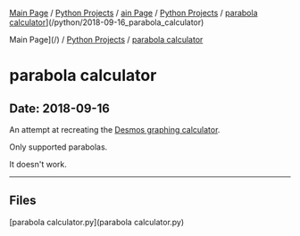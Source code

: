 [Main Page](/) / [Python Projects](/python) / [ain Page](/) / [Python Projects](/python) / [parabola calculator](/python/2018-09-16_parabola_calculator)](/python/2018-09-16_parabola_calculator)

Main Page](/) / [Python Projects](/python) / [parabola calculator](/python/2018-09-16_parabola_calculator)

# parabola calculator

## Date: 2018-09-16

An attempt at recreating the [Desmos graphing calculator](https://www.desmos.com/calculator).

Only supported parabolas.

It doesn't work.

-----

## Files

[parabola calculator.py](parabola calculator.py)